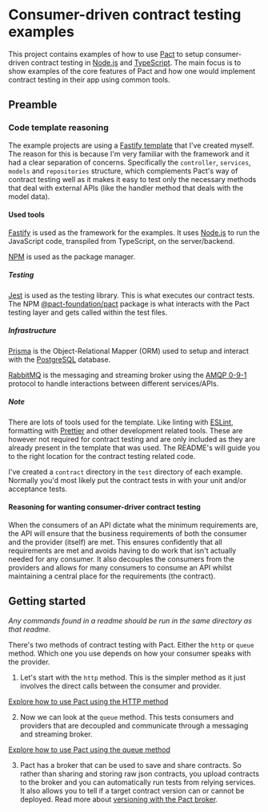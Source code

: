 # Consumer-driven contract testing examples

This project contains examples of how to use [Pact](https://docs.pact.io/) to setup consumer-driven contract testing in [Node.js](https://nodejs.org/en) and [TypeScript](https://www.typescriptlang.org/). The main focus is to show examples of the core features of Pact and how one would implement contract testing in their app using common tools.

## Preamble

### Code template reasoning

The example projects are using a [Fastify template](https://github.com/stijnklomp/fastify-template) that I've created myself. The reason for this is because I'm very familiar with the framework and it had a clear separation of concerns. Specifically the `controller`, `services`, `models` and `repositories` structure, which complements Pact's way of contract testing well as it makes it easy to test only the necessary methods that deal with external APIs (like the handler method that deals with the model data).

#### Used tools

[Fastify](https://fastify.dev/) is used as the framework for the examples. It uses [Node.js](https://nodejs.org/en) to run the JavaScript code, transpiled from TypeScript, on the server/backend.

[NPM](https://www.npmjs.com/) is used as the package manager.

##### Testing

[Jest](https://jestjs.io/) is used as the testing library. This is what executes our contract tests. The NPM [@pact-foundation/pact](https://www.npmjs.com/package/@pact-foundation/pact) package is what interacts with the Pact testing layer and gets called within the test files.

##### Infrastructure

[Prisma](https://www.prisma.io/) is the Object-Relational Mapper (ORM) used to setup and interact with the [PostgreSQL](https://www.postgresql.org/) database.

[RabbitMQ](https://www.rabbitmq.com/) is the messaging and streaming broker using the [AMQP 0-9-1](https://www.rabbitmq.com/tutorials/amqp-concepts) protocol to handle interactions between different services/APIs.

##### Note

There are lots of tools used for the template. Like linting with [ESLint](https://eslint.org/), formatting with [Prettier](https://prettier.io/) and other development related tools. These are however not required for contract testing and are only included as they are already present in the template that was used. The README's will guide you to the right location for the contract testing related code.

I've created a `contract` directory in the `test` directory of each example. Normally you'd most likely put the contract tests in with your unit and/or acceptance tests.

#### Reasoning for wanting consumer-driver contract testing

When the consumers of an API dictate what the minimum requirements are, the API will ensure that the business requirements of both the consumer and the provider (itself) are met. This ensures confidently that all requirements are met and avoids having to do work that isn't actually needed for any consumer.
It also decouples the consumers from the providers and allows for many consumers to consume an API whilst maintaining a central place for the requirements (the contract).

## Getting started

*Any commands found in a readme should be run in the same directory as that readme.*

There's two methods of contract testing with Pact. Either the `http` or `queue` method. Which one you use depends on how your consumer speaks with the provider.

1. Let's start with the `http` method. This is the simpler method as it just involves the direct calls between the consumer and provider.

[Explore how to use Pact using the HTTP method](./http/README.md)

2. Now we can look at the `queue` method. This tests consumers and providers that are decoupled and communicate through a messaging and streaming broker.

[Explore how to use Pact using the queue method](./queue/README.md)

3. Pact has a broker that can be used to save and share contracts. So rather than sharing and storing raw json contracts, you upload contracts to the broker and you can automatically run tests from relying services.
It also allows you to tell if a target contract version can or cannot be deployed. Read more about [versioning with the Pact broker](https://docs.pact.io/getting_started/versioning_in_the_pact_broker).